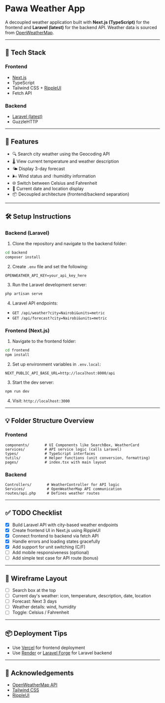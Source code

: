 # Pawa Weather App

A decoupled weather application built with **Next.js (TypeScript)** for the frontend and **Laravel (latest)** for the backend API. Weather data is sourced from [OpenWeatherMap](https://openweathermap.org/api).

---

## 🧱 Tech Stack

### Frontend
- [Next.js](https://nextjs.org/)
- TypeScript
- Tailwind CSS + [RippleUI](https://rippleui.com/)
- Fetch API

### Backend
- [Laravel (latest)](https://laravel.com/)
- GuzzleHTTP

---

## 🧭 Features

- 🔍 Search city weather using the Geocoding API
- 🌡️ View current temperature and weather description
- 🌤️ Display 3-day forecast
- 🌬️ Wind status and 💧humidity information
- 🌐 Switch between Celsius and Fahrenheit
- 📅 Current date and location display
- 📦 Decoupled architecture (frontend/backend separation)

---

## 🛠 Setup Instructions

### Backend (Laravel)

1. Clone the repository and navigate to the backend folder:
```bash
cd backend
composer install
```

2. Create `.env` file and set the following:
```env
OPENWEATHER_API_KEY=your_api_key_here
```

3. Run the Laravel development server:
```bash
php artisan serve
```

4. Laravel API endpoints:
- `GET /api/weather?city=Nairobi&units=metric`
- `GET /api/forecast?city=Nairobi&units=metric`

### Frontend (Next.js)

1. Navigate to the frontend folder:
```bash
cd frontend
npm install
```

2. Set up environment variables in `.env.local`:
```env
NEXT_PUBLIC_API_BASE_URL=http://localhost:8000/api
```

3. Start the dev server:
```bash
npm run dev
```

4. Visit: `http://localhost:3000`

---

## 💡 Folder Structure Overview

### Frontend
```
components/       # UI Components like SearchBox, WeatherCard
services/         # API service logic (calls Laravel)
types/            # TypeScript interfaces
tutils/           # Helper functions (unit conversion, formatting)
pages/            # index.tsx with main layout
```

### Backend
```
Controllers/       # WeatherController for API logic
Services/          # OpenWeatherMap API communication
routes/api.php     # Defines weather routes
```

---

## ✅ TODO Checklist

- [x] Build Laravel API with city-based weather endpoints
- [x] Create frontend UI in Next.js using RippleUI
- [x] Connect frontend to backend via fetch API
- [x] Handle errors and loading states gracefully
- [x] Add support for unit switching (C/F)
- [ ] Add mobile responsiveness (optional)
- [ ] Add simple test case for API route (bonus)

---

## 📸 Wireframe Layout

- [ ] Search box at the top
- [ ] Current day's weather: icon, temperature, description, date, location
- [ ] Forecast: Next 3 days
- [ ] Weather details: wind, humidity
- [ ] Toggle: Celsius / Fahrenheit

---

## 📦 Deployment Tips

- Use [Vercel](https://vercel.com/) for frontend deployment
- Use [Render](https://render.com/) or [Laravel Forge](https://forge.laravel.com/) for Laravel backend

---

## 🤝 Acknowledgements

- [OpenWeatherMap API](https://openweathermap.org/api)
- [Tailwind CSS](https://tailwindcss.com/)
- [RippleUI](https://rippleui.com/)

